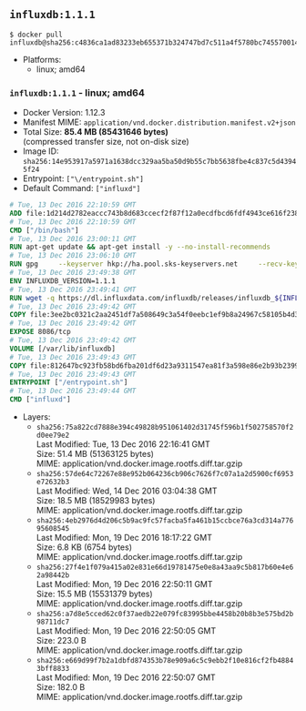 ## `influxdb:1.1.1`

```console
$ docker pull influxdb@sha256:c4836ca1ad83233eb655371b324747bd7c511a4f5780bc745570014d655a2ecc
```

-	Platforms:
	-	linux; amd64

### `influxdb:1.1.1` - linux; amd64

-	Docker Version: 1.12.3
-	Manifest MIME: `application/vnd.docker.distribution.manifest.v2+json`
-	Total Size: **85.4 MB (85431646 bytes)**  
	(compressed transfer size, not on-disk size)
-	Image ID: `sha256:14e953917a5971a1638dcc329aa5ba50d9b55c7bb5638fbe4c837c5d43945f24`
-	Entrypoint: `["\/entrypoint.sh"]`
-	Default Command: `["influxd"]`

```dockerfile
# Tue, 13 Dec 2016 22:10:59 GMT
ADD file:1d214d2782eaccc743b8d683ccecf2f87f12a0ecdfbcd6fdf4943ce616f23870 in / 
# Tue, 13 Dec 2016 22:10:59 GMT
CMD ["/bin/bash"]
# Tue, 13 Dec 2016 23:00:11 GMT
RUN apt-get update && apt-get install -y --no-install-recommends 		ca-certificates 		curl 		wget 	&& rm -rf /var/lib/apt/lists/*
# Tue, 13 Dec 2016 23:06:10 GMT
RUN gpg     --keyserver hkp://ha.pool.sks-keyservers.net     --recv-keys 05CE15085FC09D18E99EFB22684A14CF2582E0C5
# Tue, 13 Dec 2016 23:49:38 GMT
ENV INFLUXDB_VERSION=1.1.1
# Tue, 13 Dec 2016 23:49:41 GMT
RUN wget -q https://dl.influxdata.com/influxdb/releases/influxdb_${INFLUXDB_VERSION}_amd64.deb.asc &&     wget -q https://dl.influxdata.com/influxdb/releases/influxdb_${INFLUXDB_VERSION}_amd64.deb &&     gpg --batch --verify influxdb_${INFLUXDB_VERSION}_amd64.deb.asc influxdb_${INFLUXDB_VERSION}_amd64.deb &&     dpkg -i influxdb_${INFLUXDB_VERSION}_amd64.deb &&     rm -f influxdb_${INFLUXDB_VERSION}_amd64.deb*
# Tue, 13 Dec 2016 23:49:42 GMT
COPY file:3ee2bc0321c2aa2451df7a508649c3a54f0eebc1ef9b8a24967c58105b4d3160 in /etc/influxdb/influxdb.conf 
# Tue, 13 Dec 2016 23:49:42 GMT
EXPOSE 8086/tcp
# Tue, 13 Dec 2016 23:49:42 GMT
VOLUME [/var/lib/influxdb]
# Tue, 13 Dec 2016 23:49:43 GMT
COPY file:812647bc923fb58bd6fba201df6d23a9311547ea81f3a598e86e2b93b2399169 in /entrypoint.sh 
# Tue, 13 Dec 2016 23:49:43 GMT
ENTRYPOINT ["/entrypoint.sh"]
# Tue, 13 Dec 2016 23:49:44 GMT
CMD ["influxd"]
```

-	Layers:
	-	`sha256:75a822cd7888e394c49828b951061402d31745f596b1f502758570f2d0ee79e2`  
		Last Modified: Tue, 13 Dec 2016 22:16:41 GMT  
		Size: 51.4 MB (51363125 bytes)  
		MIME: application/vnd.docker.image.rootfs.diff.tar.gzip
	-	`sha256:57de64c72267e88e952b064236cb906c7626f7c07a1a2d5900cf6953e72632b3`  
		Last Modified: Wed, 14 Dec 2016 03:04:38 GMT  
		Size: 18.5 MB (18529983 bytes)  
		MIME: application/vnd.docker.image.rootfs.diff.tar.gzip
	-	`sha256:4eb2976d4d206c5b9ac9fc57facba5fa461b15ccbce76a3cd314a77695608545`  
		Last Modified: Mon, 19 Dec 2016 18:17:22 GMT  
		Size: 6.8 KB (6754 bytes)  
		MIME: application/vnd.docker.image.rootfs.diff.tar.gzip
	-	`sha256:27f4e1f079a415a02e831e66d19781475e0e8a43aa9c5b817b60e4e62a98442b`  
		Last Modified: Mon, 19 Dec 2016 22:50:11 GMT  
		Size: 15.5 MB (15531379 bytes)  
		MIME: application/vnd.docker.image.rootfs.diff.tar.gzip
	-	`sha256:a7d8e5cced62c0f37aedb22e079fc83995bbe4458b20b8b3e575bd2b98711dc7`  
		Last Modified: Mon, 19 Dec 2016 22:50:05 GMT  
		Size: 223.0 B  
		MIME: application/vnd.docker.image.rootfs.diff.tar.gzip
	-	`sha256:e669d99f7b2a1dbfd874353b78e909a6c5c9ebb2f10e816cf2fb48843bff8833`  
		Last Modified: Mon, 19 Dec 2016 22:50:07 GMT  
		Size: 182.0 B  
		MIME: application/vnd.docker.image.rootfs.diff.tar.gzip
